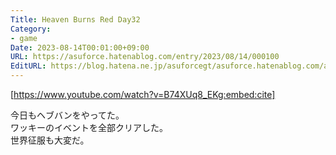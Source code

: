 ```yaml
---
Title: Heaven Burns Red Day32
Category:
- game
Date: 2023-08-14T00:01:00+09:00
URL: https://asuforce.hatenablog.com/entry/2023/08/14/000100
EditURL: https://blog.hatena.ne.jp/asuforcegt/asuforce.hatenablog.com/atom/entry/820878482958461893
---
```


[https://www.youtube.com/watch?v=B74XUq8_EKg:embed:cite]

今日もヘブバンをやってた。  
ワッキーのイベントを全部クリアした。  
世界征服も大変だ。
